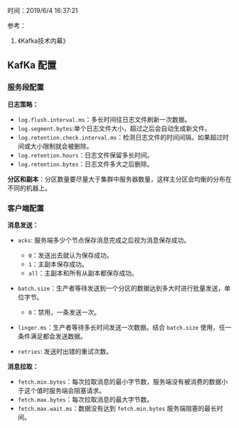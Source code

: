 时间：2019/6/4 16:37:21  

参考：

1. 《Kafka技术内幕》    

## KafKa 配置  

### 服务段配置   

**日志策略：**

* `log.flush.interval.ms`：多长时间往日志文件刷新一次数据。
* `log.segment.bytes`:单个日志文件大小，超过之后会自动生成新文件。
* `log.retention.check.interval.ms`：检测日志文件的时间间隔，如果超过时间或大小限制就会被删除。
* `log.retention.hours`：日志文件保留多长时间。
* `log.retention.bytes`：日志文件多大之后删除。

**分区和副本**：分区数量要尽量大于集群中服务器数量，这样主分区会均衡的分布在不同的机器上。

### 客户端配置  

**消息发送：**

* `acks`: 服务端多少个节点保存消息完成之后视为消息保存成功。
	* `0`：发送出去就认为保存成功。
	* `1`：主副本保存成功。
	* `all`：主副本和所有从副本都保存成功。

* `batch.size`：生产者等待发送到一个分区的数据达到多大时进行批量发送，单位字节。
	* `0`：禁用，一条发送一次。
* `linger.ms`：生产者等待多长时间发送一次数据。结合 `batch.size` 使用，任一条件满足都会发送数据。
* `retries`: 发送时出错的重试次数。

**消息拉取：**

* `fetch.min.bytes`：每次拉取消息的最小字节数，服务端没有被消费的数据小于这个值时服务端会阻塞请求。
* `fetch.max.bytes`：每次拉取消息的最大字节数。
* `fetch.max.wait.ms`：数据没有达到 `fetch.min.bytes` 服务端阻塞的最长时间。